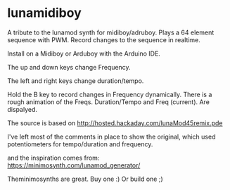 # lunamidiboy
A tribute to the lunamod synth for midiboy/adruboy. Plays a 64 element sequence with PWM. Record changes to the sequence in realtime.

Install on a Midiboy or Arduboy with the Arduino IDE.




The up and down keys change Frequency.

The left and right keys change duration/tempo.

Hold the B key to record changes in Frequency dynamically. There is a rough animation of the Freqs. Duration/Tempo and Freq (current). Are dispalyed.

The source is based on 
http://hosted.hackaday.com/lunaMod45remix.pde

I've left most of the comments in place to show the original, which used potentiometers for tempo/duration and frequency.


and the inspiration comes from:
https://minimosynth.com/lunamod_generator/

Theminimosynths are great. Buy one :) Or build one ;)

